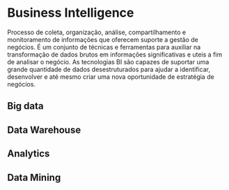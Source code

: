 # Business Intelligence

Processo de coleta, organização, análise, compartilhamento e monitoramento de informações que oferecem suporte a gestão de negócios. É um conjunto de técnicas e ferramentas para auxiliar na transformação de dados brutos em informações significativas e uteis a fim de analisar o negócio. As tecnologias BI são capazes de suportar uma grande quantidade de dados desestruturados para ajudar a identificar, desenvolver e até mesmo criar uma nova oportunidade de estratégia de negócios. 


## Big data

## Data Warehouse

## Analytics

## Data Mining



